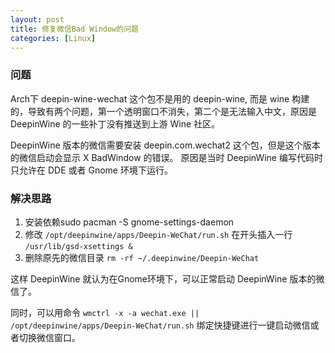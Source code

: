 ```yaml
---
layout: post
title: 修复微信Bad Window的问题
categories: [Linux]
---
```


### 问题
Arch下 deepin-wine-wechat 这个包不是用的 deepin-wine, 而是 wine 构建的，导致有两个问题，第一个透明窗口不消失，第二个是无法输入中文，原因是 DeepinWine 的一些补丁没有推送到上游 Wine 社区。

DeepinWine 版本的微信需要安装 deepin.com.wechat2 这个包，但是这个版本的微信启动会显示 X BadWindow 的错误。
原因是当时 DeepinWine 编写代码时只允许在 DDE 或者 Gnome 环境下运行。

### 解决思路
1. 安装依赖sudo pacman -S gnome-settings-daemon
2. 修改 ```/opt/deepinwine/apps/Deepin-WeChat/run.sh``` 在开头插入一行 ```/usr/lib/gsd-xsettings &```
3. 删除原先的微信目录 ```rm -rf ~/.deepinwine/Deepin-WeChat```

这样 DeepinWine 就认为在Gnome环境下，可以正常启动 DeepinWine 版本的微信了。

同时，可以用命令 ```wmctrl -x -a wechat.exe || /opt/deepinwine/apps/Deepin-WeChat/run.sh``` 绑定快捷键进行一键启动微信或者切换微信窗口。
